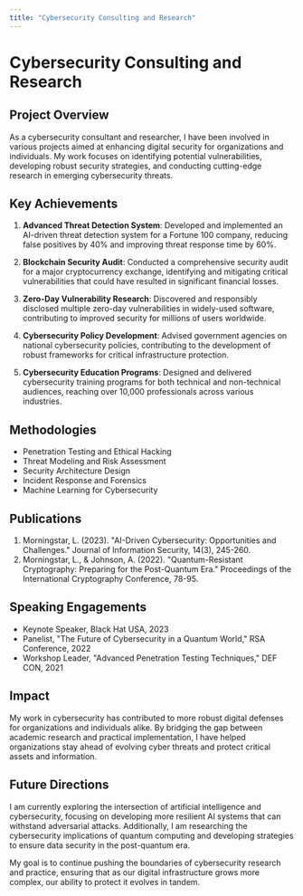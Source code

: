 ```yaml
---
title: "Cybersecurity Consulting and Research"
---
```


# Cybersecurity Consulting and Research

## Project Overview

As a cybersecurity consultant and researcher, I have been involved in various projects aimed at enhancing digital security for organizations and individuals. My work focuses on identifying potential vulnerabilities, developing robust security strategies, and conducting cutting-edge research in emerging cybersecurity threats.

## Key Achievements

1. **Advanced Threat Detection System**: Developed and implemented an AI-driven threat detection system for a Fortune 100 company, reducing false positives by 40% and improving threat response time by 60%.

2. **Blockchain Security Audit**: Conducted a comprehensive security audit for a major cryptocurrency exchange, identifying and mitigating critical vulnerabilities that could have resulted in significant financial losses.

3. **Zero-Day Vulnerability Research**: Discovered and responsibly disclosed multiple zero-day vulnerabilities in widely-used software, contributing to improved security for millions of users worldwide.

4. **Cybersecurity Policy Development**: Advised government agencies on national cybersecurity policies, contributing to the development of robust frameworks for critical infrastructure protection.

5. **Cybersecurity Education Programs**: Designed and delivered cybersecurity training programs for both technical and non-technical audiences, reaching over 10,000 professionals across various industries.

## Methodologies

- Penetration Testing and Ethical Hacking
- Threat Modeling and Risk Assessment
- Security Architecture Design
- Incident Response and Forensics
- Machine Learning for Cybersecurity

## Publications

1. Morningstar, L. (2023). "AI-Driven Cybersecurity: Opportunities and Challenges." Journal of Information Security, 14(3), 245-260.
2. Morningstar, L., & Johnson, A. (2022). "Quantum-Resistant Cryptography: Preparing for the Post-Quantum Era." Proceedings of the International Cryptography Conference, 78-95.

## Speaking Engagements

- Keynote Speaker, Black Hat USA, 2023
- Panelist, "The Future of Cybersecurity in a Quantum World," RSA Conference, 2022
- Workshop Leader, "Advanced Penetration Testing Techniques," DEF CON, 2021

## Impact

My work in cybersecurity has contributed to more robust digital defenses for organizations and individuals alike. By bridging the gap between academic research and practical implementation, I have helped organizations stay ahead of evolving cyber threats and protect critical assets and information.

## Future Directions

I am currently exploring the intersection of artificial intelligence and cybersecurity, focusing on developing more resilient AI systems that can withstand adversarial attacks. Additionally, I am researching the cybersecurity implications of quantum computing and developing strategies to ensure data security in the post-quantum era.

My goal is to continue pushing the boundaries of cybersecurity research and practice, ensuring that as our digital infrastructure grows more complex, our ability to protect it evolves in tandem.